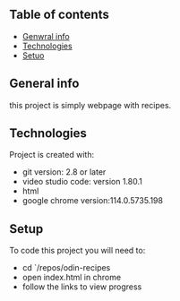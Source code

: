 ## Table of contents
* [Genwral info](#general-info)
* [Technologies](#technologies)
* [Setuo](#setup)

## General info
this project is simply webpage with recipes.

## Technologies
Project is created with:

* git version: 2.8 or later
* video studio code: version 1.80.1
* html
* google chrome version:114.0.5735.198

## Setup
To code this project you will need to:

* cd `/repos/odin-recipes
* open index.html in chrome
* follow the links to view progress
